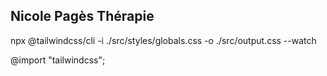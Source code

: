 ## Nicole Pagès Thérapie

npx @tailwindcss/cli -i ./src/styles/globals.css -o ./src/output.css --watch

@import "tailwindcss";